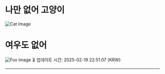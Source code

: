 
# 나만 없어 고양이

![Cat Image](https://cdn2.thecatapi.com/images/e67.jpg)

# 여우도 없어
![Fox Image](https://randomfox.ca/images/48.jpg)
⏳ 업데이트 시간: 2025-02-19 22:51:07 (KRW)

---
